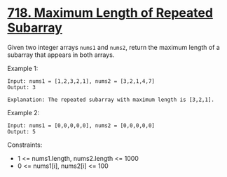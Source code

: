 # [718. Maximum Length of Repeated Subarray](https://leetcode.com/problems/maximum-length-of-repeated-subarray/)

Given two integer arrays `nums1` and `nums2`, return the maximum length of a subarray that appears in both arrays.

 

Example 1:

    Input: nums1 = [1,2,3,2,1], nums2 = [3,2,1,4,7]
    Output: 3

    Explanation: The repeated subarray with maximum length is [3,2,1].

Example 2:

    Input: nums1 = [0,0,0,0,0], nums2 = [0,0,0,0,0]
    Output: 5
 

Constraints:

* 1 <= nums1.length, nums2.length <= 1000
* 0 <= nums1[i], nums2[i] <= 100